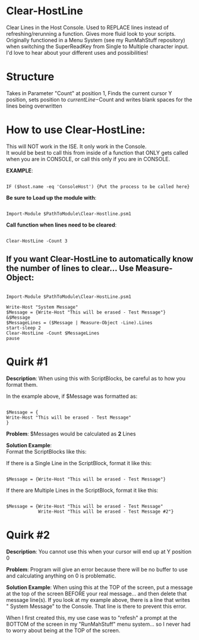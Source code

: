 # Clear-HostLine
Clear Lines in the Host Console.  Used to REPLACE lines instead of refreshing/rerunning a function.  Gives more fluid look to your scripts.  Originally functioned in a Menu System (see my RunMahStuff repository) when switching the SuperReadKey from Single to Multiple character input.  I'd love to hear about your different uses and possibilities!

# Structure
Takes in Parameter "Count" at position 1, Finds the current cursor Y position, sets position to $currentLine -$Count and writes blank spaces for the lines being overwritten

# How to use Clear-HostLine:
This will NOT work in the ISE.  It only work in the Console.  
It would be best to call this from inside of a function that ONLY gets called when you are in CONSOLE, or call this only if you are in CONSOLE.  

**EXAMPLE**:
<pre><code>
IF ($host.name -eq 'ConsoleHost') {Put the process to be called here}
</code></pre>

**Be sure to Load up the module with**:  
<pre><code>
Import-Module $PathToModule\Clear-Hostline.psm1 
</code></pre>

**Call function when lines need to be cleared**:  
<pre><code>
Clear-HostLine -Count 3
</code></pre>

## If you want Clear-HostLine to automatically know the number of lines to clear... Use Measure-Object:
<pre><code>
Import-Module $PathToModule\Clear-HostLine.psm1

Write-Host "System Message"  
$Message = {Write-Host "This will be erased - Test Message"}  
&$Message  
$MessageLines = ($Message | Measure-Object -Line).Lines  
start-sleep 2  
Clear-HostLine -Count $MessageLines  
pause  
</code></pre>

# Quirk #1
**Description**: When using this with ScriptBlocks, be careful as to how you format them.  

In the example above, if $Message was formatted as:
<pre><code>
$Message = {  
Write-Host "This will be erased - Test Message"  
}
</code></pre>

**Problem**: $Messages would be calculated as **2** Lines

**Solution Example**:  
Format the ScriptBlocks like this:

If there is a Single Line in the ScriptBlock, format it like this:
<pre><code>
$Message = {Write-Host "This will be erased - Test Message"}
</code></pre>

If there are Multiple Lines in the ScriptBlock, format it like this:
<pre><code>
$Message = {Write-Host "This will be erased - Test Message"  
            Write-Host "This will be erased - Test Message #2"}  
</code></pre>

# Quirk #2
**Description**: You cannot use this when your cursor will end up at Y position 0  

**Problem**: Program will give an error because there will be no buffer to use and calculating anything on 0 is problematic.

**Solution Example**: When using this at the TOP of the screen, put a message at the top of the screen BEFORE your real message... and then delete that message line(s).  If you look at my example above, there is a line that writes " System Message" to the Console.  That line is there to prevent this error.  

When I first created this, my use case was to "refesh" a prompt at the BOTTOM of the screen in my "RunMahStuff" menu system... so I never had to worry about being at the TOP of the screen.
